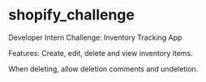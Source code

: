 # shopify_challenge
Developer Intern Challenge: Inventory Tracking App

Features: Create, edit, delete and view inventory items. 

When deleting, allow deletion comments and undeletion.
